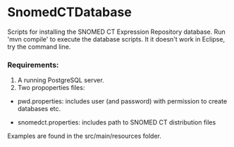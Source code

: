 SnomedCTDatabase
================

Scripts for installing the SNOMED CT Expression Repository database. Run 'mvn compile' to execute the database scripts. It it doesn't work in Eclipse, try the command line.

### Requirements:
1. A running PostgreSQL server.
2. Two propoperties files:

  * pwd.properties: includes user (and password) with permission to create databases etc.

  * snomedct.properties: includes path to SNOMED CT distribution files

Examples are found in the src/main/resources folder.
